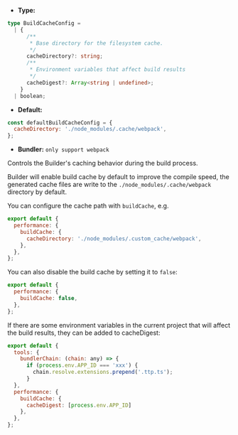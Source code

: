 - **Type:**

```ts
type BuildCacheConfig =
  | {
      /**
       * Base directory for the filesystem cache.
       */
      cacheDirectory?: string;
      /**
       * Environment variables that affect build results
       */
      cacheDigest?: Array<string | undefined>;
    }
  | boolean;
```

- **Default:**

```js
const defaultBuildCacheConfig = {
  cacheDirectory: './node_modules/.cache/webpack',
};
```

- **Bundler:** `only support webpack`

Controls the Builder's caching behavior during the build process.

Builder will enable build cache by default to improve the compile speed, the generated cache files are write to the `./node_modules/.cache/webpack` directory by default.

You can configure the cache path with `buildCache`, e.g.

```js
export default {
  performance: {
    buildCache: {
      cacheDirectory: './node_modules/.custom_cache/webpack',
    },
  },
};
```

You can also disable the build cache by setting it to `false`:

```js
export default {
  performance: {
    buildCache: false,
  },
};
```

If there are some environment variables in the current project that will affect the build results, they can be added to cacheDigest:

```js
export default {
  tools: {
    bundlerChain: (chain: any) => {
      if (process.env.APP_ID === 'xxx') {
        chain.resolve.extensions.prepend('.ttp.ts');
      }
  },
  performance: {
    buildCache: {
      cacheDigest: [process.env.APP_ID]
    },
  },
};
```
